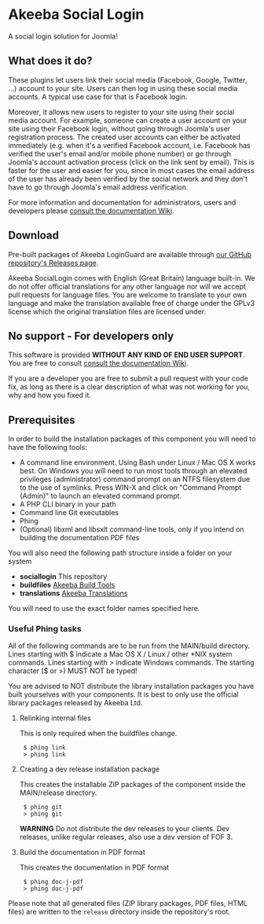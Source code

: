# Akeeba Social Login

A social login solution for Joomla!

## What does it do?

These plugins let users link their social media (Facebook, Google, Twitter, ...) account to your site. Users can then log in using these social media accounts. A typical use case for that is Facebook login.

Moreover, it allows new users to register to your site using their social media account. For example, someone can create a user account on your site using their Facebook login, without going through Joomla's user registration process. The created user accounts can either be activated immediately (e.g. when it's a verified Facebook account, i.e. Facebook has verified the user's email and/or mobile phone number) or go through Joomla's account activation process (click on the link sent by email). This is faster for the user and easier for you, since in most cases the email address of the user has already been verified by the social network and they don't have to go through Joomla's email address verification.
 
For more information and documentation for administrators, users and developers please [consult the documentation Wiki](https://github.com/akeeba/sociallogin/wiki).

## Download

Pre-built packages of Akeeba LoginGuard are available through [our GitHub repository's Releases page](https://github.com/akeeba/sociallogin/releases).

Akeeba SocialLogin comes with English (Great Britain) language built-in. We do not offer official translations for any other language nor will we accept pull requests for language files. You are welcome to translate to your own language and make the translation available free of charge under the GPLv3 license which the original translation files are licensed under.

## No support - For developers only

This software is provided **WITHOUT ANY KIND OF END USER SUPPORT**. You are free to consult [consult the documentation Wiki](https://github.com/akeeba/sociallogin/wiki).

If you are a developer you are free to submit a pull request with your code fix, as long as there is a clear description of what was not working for you, why and how you fixed it. 
 
## Prerequisites

In order to build the installation packages of this component you will need to have the following tools:

* A command line environment. Using Bash under Linux / Mac OS X works best. On Windows you will need to run most tools through an elevated privileges (administrator) command prompt on an NTFS filesystem due to the use of symlinks. Press WIN-X and click on "Command Prompt (Admin)" to launch an elevated command prompt.
* A PHP CLI binary in your path
* Command line Git executables
* Phing
* (Optional) libxml and libsxlt command-line tools, only if you intend on building the documentation PDF files

You will also need the following path structure inside a folder on your system

* **sociallogin** This repository
* **buildfiles** [Akeeba Build Tools](https://github.com/akeeba/buildfiles)
* **translations** [Akeeba Translations](https://github.com/akeeba/translations)

You will need to use the exact folder names specified here.

### Useful Phing tasks

All of the following commands are to be run from the MAIN/build directory.
Lines starting with $ indicate a Mac OS X / Linux / other *NIX system commands.
Lines starting with > indicate Windows commands. The starting character ($ or >)
MUST NOT be typed!

You are advised to NOT distribute the library installation packages you have built yourselves with your components. It
is best to only use the official library packages released by Akeeba Ltd.

1. Relinking internal files

   This is only required when the buildfiles change.

		$ phing link
		> phing link

1. Creating a dev release installation package

   This creates the installable ZIP packages of the component inside the
   MAIN/release directory.

		$ phing git
		> phing git
		
   **WARNING** Do not distribute the dev releases to your clients. Dev releases, unlike regular releases, also use a
   dev version of FOF 3.

1. Build the documentation in PDF format

   This creates the documentation in PDF format

		$ phing doc-j-pdf
		> phing doc-j-pdf


Please note that all generated files (ZIP library packages, PDF files, HTML files) are written to the
`release` directory inside the repository's root.
